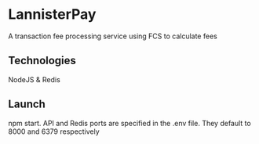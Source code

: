 # LannisterPay
A transaction fee processing service using FCS to calculate fees

## Technologies
NodeJS & Redis

## Launch
npm start. API and Redis ports are specified in the .env file. They default to 8000 and 6379 respectively
